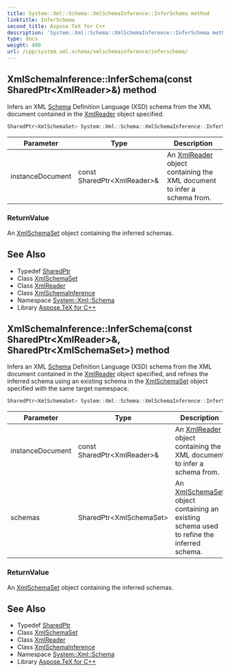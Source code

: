 ```yaml
---
title: System::Xml::Schema::XmlSchemaInference::InferSchema method
linktitle: InferSchema
second_title: Aspose.TeX for C++
description: 'System::Xml::Schema::XmlSchemaInference::InferSchema method. Infers an XML Schema Definition Language (XSD) schema from the XML document contained in the XmlReader object specified in C++.'
type: docs
weight: 400
url: /cpp/system.xml.schema/xmlschemainference/inferschema/
---
```

## XmlSchemaInference::InferSchema(const SharedPtr\<XmlReader\>\&) method


Infers an XML [Schema](../../) Definition Language (XSD) schema from the XML document contained in the [XmlReader](../../../system.xml/xmlreader/) object specified.

```cpp
SharedPtr<XmlSchemaSet> System::Xml::Schema::XmlSchemaInference::InferSchema(const SharedPtr<XmlReader> &instanceDocument)
```


| Parameter | Type | Description |
| --- | --- | --- |
| instanceDocument | const SharedPtr\<XmlReader\>\& | An [XmlReader](../../../system.xml/xmlreader/) object containing the XML document to infer a schema from. |

### ReturnValue

An [XmlSchemaSet](../../xmlschemaset/) object containing the inferred schemas.

## See Also

* Typedef [SharedPtr](../../../system/sharedptr/)
* Class [XmlSchemaSet](../../xmlschemaset/)
* Class [XmlReader](../../../system.xml/xmlreader/)
* Class [XmlSchemaInference](../)
* Namespace [System::Xml::Schema](../../)
* Library [Aspose.TeX for C++](../../../)
## XmlSchemaInference::InferSchema(const SharedPtr\<XmlReader\>\&, SharedPtr\<XmlSchemaSet\>) method


Infers an XML [Schema](../../) Definition Language (XSD) schema from the XML document contained in the [XmlReader](../../../system.xml/xmlreader/) object specified, and refines the inferred schema using an existing schema in the [XmlSchemaSet](../../xmlschemaset/) object specified with the same target namespace.

```cpp
SharedPtr<XmlSchemaSet> System::Xml::Schema::XmlSchemaInference::InferSchema(const SharedPtr<XmlReader> &instanceDocument, SharedPtr<XmlSchemaSet> schemas)
```


| Parameter | Type | Description |
| --- | --- | --- |
| instanceDocument | const SharedPtr\<XmlReader\>\& | An [XmlReader](../../../system.xml/xmlreader/) object containing the XML document to infer a schema from. |
| schemas | SharedPtr\<XmlSchemaSet\> | An [XmlSchemaSet](../../xmlschemaset/) object containing an existing schema used to refine the inferred schema. |

### ReturnValue

An [XmlSchemaSet](../../xmlschemaset/) object containing the inferred schemas.

## See Also

* Typedef [SharedPtr](../../../system/sharedptr/)
* Class [XmlSchemaSet](../../xmlschemaset/)
* Class [XmlReader](../../../system.xml/xmlreader/)
* Class [XmlSchemaInference](../)
* Namespace [System::Xml::Schema](../../)
* Library [Aspose.TeX for C++](../../../)
